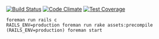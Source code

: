 [![Build Status](https://travis-ci.org/MAPC/datacommon3.svg?branch=master)](https://travis-ci.org/MAPC/datacommon3) [![Code Climate](https://codeclimate.com/github/MAPC/datacommon3/badges/gpa.svg)](https://codeclimate.com/github/MAPC/datacommon3) [![Test Coverage](https://codeclimate.com/github/MAPC/datacommon3/badges/coverage.svg)](https://codeclimate.com/github/MAPC/datacommon3)

```
foreman run rails c
RAILS_ENV=production foreman run rake assets:precompile
(RAILS_ENV=production) foreman start
```